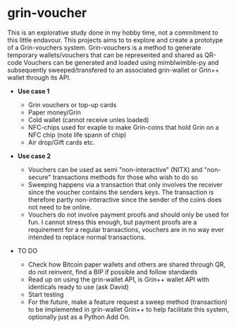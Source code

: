 # grin-voucher
This is an explorative study done in my hobby time, not a commitment to this little endavour.
This projects aims to to explore and create a prototype of a Grin-vouchers system. Grin-vouchers is a method to generate temporary wallets/vouchers that can be represented and shared as QR-code 
Vouchers can be generated and loaded using mimblwimble-py and subsequently sweeped/transfered to an associated grin-wallet or Grin++ wallet through its API.

* **Use case 1**
  * Grin vouchers or top-up cards   
  * Paper money/Grin 
  * Cold wallet (cannot receive unles loaded)
  * NFC-chips used for exaple to make Grin-coins that hold Grin on a NFC chip (note life spann of chip)
  * Air drop/Gift cards etc.
    
* **Use case 2**
  * Vouchers can be used as semi "non-interactive" (NITX) and "non-secure" transactions methods for those who wish to do so
  * Sweeping happens via a transaction that only involves the receiver since the voucher contains the senders keys. The transaction is therefore partly non-interactive since the sender of the coins does not need to be online.   
  * Vouchers do not involve payment proofs and should only be used for fun. I cannot stress this enough, but payment proofs are a requirement for a regular transactions, vouchers are in no way ever intended to replace normal transactions.
 
* TO DO
  * Check how Bitcoin paper wallets and others are shared through QR, do not reinvent, find a BIP if possible and follow standards
  * Read up on using the grin-wallet API, is Grin++ wallet API with identicals ready to use (ask David)
  * Start testing
  * For the future, make a feature request a sweep method (transaction) to be implemented in grin-wallet Grin++ to help facilitate this system, optionally just as a Python Add On.
